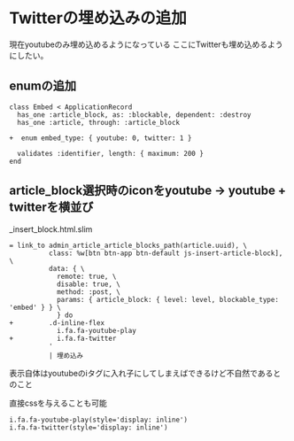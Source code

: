 # Twitterの埋め込みの追加

現在youtubeのみ埋め込めるようになっている
ここにTwitterも埋め込めるようにしたい。

## enumの追加

```
class Embed < ApplicationRecord
  has_one :article_block, as: :blockable, dependent: :destroy
  has_one :article, through: :article_block

+  enum embed_type: { youtube: 0, twitter: 1 }

  validates :identifier, length: { maximum: 200 }
end

```

## article_block選択時のiconをyoutube -> youtube + twitterを横並び

_insert_block.html.slim
```
= link_to admin_article_article_blocks_path(article.uuid), \
          class: %w[btn btn-app btn-default js-insert-article-block], \
          data: { \
            remote: true, \
            disable: true, \
            method: :post, \
            params: { article_block: { level: level, blockable_type: 'embed' } } \
            } do
+         .d-inline-flex
            i.fa.fa-youtube-play
+           i.fa.fa-twitter
          '
          | 埋め込み
```

表示自体はyoutubeのiタグに入れ子にしてしまえばできるけど不自然であるとのこと

直接cssを与えることも可能
```
i.fa.fa-youtube-play(style='display: inline')
i.fa.fa-twitter(style='display: inline')
```

## 
